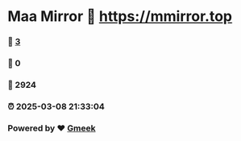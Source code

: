 # Maa Mirror :link: https://mmirror.top 
### :page_facing_up: [3](https://mmirror.top/tag.html) 
### :speech_balloon: 0 
### :hibiscus: 2924 
### :alarm_clock: 2025-03-08 21:33:04 
### Powered by :heart: [Gmeek](https://github.com/Meekdai/Gmeek)
